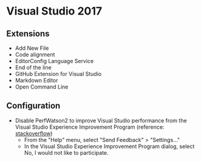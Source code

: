 # Visual Studio 2017

## Extensions

- Add New File
- Code alignment
- EditorConfig Language Service
- End of the line
- GitHub Extension for Visual Studio
- Markdown Editor
- Open Command Line

## Configuration

- Disable PerfWatson2 to improve Visual Studio performance from the Visual Studio Experience Improvement Program (reference: [stackoverflow](https://stackoverflow.com/questions/42662444/how-to-disable-perfwatson2-exe-from-visual-studio-2017))
  - From the "Help" menu, select "Send Feedback" > "Settings..."
  - In the Visual Studio Experience Improvement Program dialog, select No, I would not like to participate.

